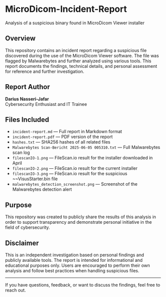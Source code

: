 # MicroDicom-Incident-Report
Analysis of a suspicious binary found in MicroDicom Viewer installer

## Overview

This repository contains an incident report regarding a suspicious file discovered during the use of the MicroDicom Viewer software. The file was flagged by Malwarebytes and further analyzed using various tools. This report documents the findings, technical details, and personal assessment for reference and further investigation.

## Report Author

**Darius Nasseri-Jafar**  
Cybersecurity Enthusiast and IT Trainee

## Files Included

- `incident-report.md` — Full report in Markdown format  
- `incident-report.pdf` — PDF version of the report  
- `hashes.txt` — SHA256 hashes of all related files  
- `Malwarebytes Scan-Bericht 2025-06-05 005310.txt` — Full Malwarebytes scan log  
- `filescanIO-1.png` — FileScan.io result for the installer downloaded in April  
- `filescanIO-2.png` — FileScan.io result for the current installer  
- `filescanIO-3.png` — FileScan.io result for the suspicious ~~VisusStarter.bin file  
- `malwarebytes_detection_screenshot.png` — Screenshot of the Malwarebytes detection alert

## Purpose

This repository was created to publicly share the results of this analysis in order to support transparency and demonstrate personal initiative in the field of cybersecurity.

## Disclaimer

This is an independent investigation based on personal findings and publicly available tools. The report is intended for informational and educational purposes only. Users are encouraged to perform their own analysis and follow best practices when handling suspicious files.

---

If you have questions, feedback, or want to discuss the findings, feel free to reach out.
